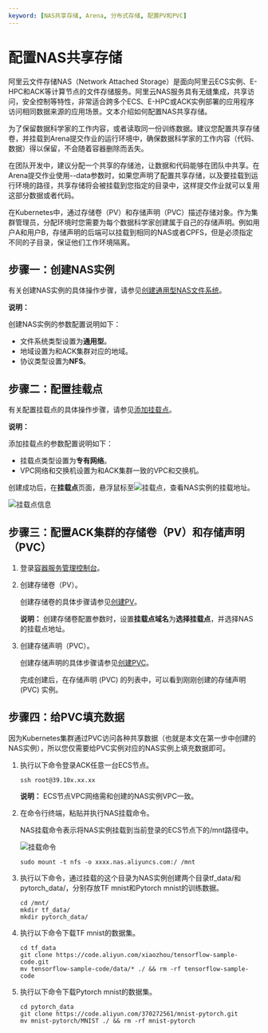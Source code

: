 ```yaml
---
keyword: [NAS共享存储, Arena, 分布式存储, 配置PV和PVC]
---
```


# 配置NAS共享存储

阿里云文件存储NAS（Network Attached Storage）是面向阿里云ECS实例、E-HPC和ACK等计算节点的文件存储服务。阿里云NAS服务具有无缝集成，共享访问，安全控制等特性，非常适合跨多个ECS、E-HPC或ACK实例部署的应用程序访问相同数据来源的应用场景。文本介绍如何配置NAS共享存储。

为了保留数据科学家的工作内容，或者读取同一份训练数据。建议您配置共享存储卷，并挂载到Arena提交作业的运行环境中，确保数据科学家的工作内容（代码、数据）得以保留，不会随着容器删除而丢失。

在团队开发中，建议分配一个共享的存储池，让数据和代码能够在团队中共享。在Arena提交作业使用--data参数时，如果您声明了配置共享存储，以及要挂载到运行环境的路径，共享存储将会被挂载到您指定的目录中，这样提交作业就可以复用这部分数据或者代码。

在Kubernetes中，通过存储卷（PV）和存储声明（PVC）描述存储对象。作为集群管理员，分配环境时您需要为每个数据科学家创建属于自己的存储声明。例如用户A和用户B，存储声明的后端可以挂载到相同的NAS或者CPFS，但是必须指定不同的子目录，保证他们工作环境隔离。

## 步骤一：创建NAS实例

有关创建NAS实例的具体操作步骤，请参见[创建通用型NAS文件系统]()。

**说明：**

创建NAS实例的参数配置说明如下：

-   文件系统类型设置为**通用型**。
-   地域设置为和ACK集群对应的地域。
-   协议类型设置为**NFS**。

## 步骤二：配置挂载点

有关配置挂载点的具体操作步骤，请参见[添加挂载点]()。

**说明：**

添加挂载点的参数配置说明如下：

-   挂载点类型设置为**专有网络**。
-   VPC网络和交换机设置为和ACK集群一致的VPC和交换机。

创建成功后，在**挂载点**页面，悬浮鼠标至![挂载点](https://static-aliyun-doc.oss-cn-hangzhou.aliyuncs.com/assets/img/zh-CN/3704359951/p134346.png)，查看NAS实例的挂载地址。

![挂载点信息](https://static-aliyun-doc.oss-cn-hangzhou.aliyuncs.com/assets/img/zh-CN/3704359951/p134349.png)

## 步骤三：配置ACK集群的存储卷（PV）和存储声明（PVC）

1.  登录[容器服务管理控制台](https://cs.console.aliyun.com)。

2.  创建存储卷（PV）。

    创建存储卷的具体步骤请参见[创建PV](/cn.zh-CN/Kubernetes集群用户指南/存储管理-CSI/NAS存储卷/通过控制台使用NAS静态存储卷.md)。

    **说明：** 创建存储卷配置参数时，设置**挂载点域名**为**选择挂载点**，并选择NAS的挂载点地址。

3.  创建存储声明（PVC）。

    创建存储声明的具体步骤请参见[创建PVC](/cn.zh-CN/Kubernetes集群用户指南/存储管理-CSI/NAS存储卷/通过控制台使用NAS静态存储卷.md)。

    完成创建后，在存储声明 \(PVC\) 的列表中，可以看到刚刚创建的存储声明 \(PVC\) 实例。


## 步骤四：给PVC填充数据

因为Kubernetes集群通过PVC访问各种共享数据（也就是本文在第一步中创建的NAS实例），所以您仅需要给PVC实例对应的NAS实例上填充数据即可。

1.  执行以下命令登录ACK任意一台ECS节点。

    ```
    ssh root@39.10x.xx.xx
    ```

    **说明：** ECS节点VPC网络需和创建的NAS实例VPC一致。

2.  在命令行终端，粘贴并执行NAS挂载命令。

    NAS挂载命令表示将NAS实例挂载到当前登录的ECS节点下的/mnt路径中。

    ![挂载命令](https://static-aliyun-doc.oss-cn-hangzhou.aliyuncs.com/assets/img/zh-CN/3704359951/p134539.png)

    ```
    sudo mount -t nfs -o xxxx.nas.aliyuncs.com:/ /mnt
    ```

3.  执行以下命令，通过挂载的这个目录为NAS实例创建两个目录tf\_data/和pytorch\_data/，分别存放TF mnist和Pytorch mnist的训练数据。

    ```
    cd /mnt/
    mkdir tf_data/
    mkdir pytorch_data/
    ```

4.  执行以下命令下载TF mnist的数据集。

    ```
    cd tf_data
    git clone https://code.aliyun.com/xiaozhou/tensorflow-sample-code.git
    mv tensorflow-sample-code/data/* ./ && rm -rf tensorflow-sample-code
    ```

5.  执行以下命令下载Pytorch mnist的数据集。

    ```
    cd pytorch_data
    git clone https://code.aliyun.com/370272561/mnist-pytorch.git
    mv mnist-pytorch/MNIST ./ && rm -rf mnist-pytorch
    ```


